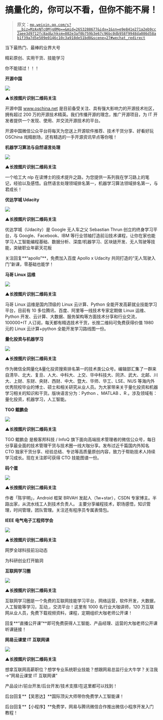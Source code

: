 # 搞量化的，你可以不看，但你不能不屑！

> 原文：[`mp.weixin.qq.com/s?__biz=MzAxNTc0Mjg0Mg==&mid=2653288677&idx=1&sn=e9e841e271a2eb9cc2aee3d9712fc8ad&chksm=802e3af0b759b3e67c96bc0db958f9948da086d58ab1f39a7d5e509e0146c10c3a918de51bd0&scene=27#wechat_redirect`](http://mp.weixin.qq.com/s?__biz=MzAxNTc0Mjg0Mg==&mid=2653288677&idx=1&sn=e9e841e271a2eb9cc2aee3d9712fc8ad&chksm=802e3af0b759b3e67c96bc0db958f9948da086d58ab1f39a7d5e509e0146c10c3a918de51bd0&scene=27#wechat_redirect)

当下最热门、最棒的业界大号

精彩原创、实用干货、技能学习

你不能错过！！！

**开源中国**

![](img/b6368ce34d5787502b6d98be19057c86.png)

**▲长按图片识别二维码关注**

开源中国 www.oschina.net 是目前备受关注、具有强大影响力的开源技术社区，拥有超过 200 万的开源技术精英。我们传播开源的理念，推广开源项目，为 IT 开发者提供一个发现、使用、并交流开源技术的平台。

开源中国微信公众平台将每天为您送上开源软件推荐、技术干货分享、好看好玩 OSChina 戏精剧场，还有精选的一手开源资讯早点等你哦！

**机器学习算法与自然语言处理**

![](img/1a5c44067972d5d8babf412ab23700de.png)

**▲长按图片识别二维码关注**

一个哈工大 nlp 在读博士的技术提升之路，为您提供一系列我在学习路上的笔记，经验以及感悟。自然语言处理领域排名第一，机器学习算法领域排名第一，与君成长！

**优达学城 Udacity**

![](img/51faebfed61e357ecc17e421b1350fa3.png)

**▲长按图片识别二维码关注**

优达学城（Udacity）是 Google 无人车之父 Sebastian Thrun 创立的终身学习平台，与 Google、Facebook、IBM 等行业领袖打造前沿技术课程，让你在家也能学习人工智能编程基础、数据分析、深度/机器学习、区块链开发、无人驾驶等技能，突破职业年薪天花板 

关注回复**“apollo”**，免费加入百度 Apollo x Udacity 共同打造的“无人驾驶入门”新课，零基础也能学！

**马哥 Linux 运维**

![](img/1742a65eade175c73f803c131dbf8978.png)

**▲长按图片识别二维码关注**

马哥 Linux 运维是国内顶级的 Linux 云计算、Python 全能开发高薪就业技能学习平台，目前有 10 多位腾讯、百度、阿里等一线技术专家定期做 Linux 运维、Python 开发、云计算、大数据、服务架构等方面技术分享和行业交流，100000+IT 人订阅，每天都有精选技术干货，长按二维码可免费获得价值 1980 元的 Linux 云计算+python 全能开发学习路线图一份。

**量化投资与机器学习**

![](img/c3d48ac72604fa5e0c75f60e29b9d6f0.png)

**▲长按图片识别二维码关注**

作为微信全网量化&量化投资搜索排名第一的技术类公众号。编辑部汇集了一群来自清华、北大、复旦、人大、中科大、上交、华中科技大、同济、武大、北邮、川大、上财、东财、央财、西财、中大、暨大、华师、华工、LSE、NUS 等海内外优秀院校毕业的博士、硕士和相关研究从业人员。为大家带来关于量化投资和机器学习相关的知识和干货。版块语言分为：Python 、MATLAB 、R 。涉及领域有：量化投资，机器学习，人工智能。

**TGO 鲲鹏会**

![](img/16c8d5df28be3ec22f7007a9604627d0.png)

**▲长按图片识别二维码关注**

TGO 鲲鹏会 是极客邦科技 / InfoQ 旗下面向高端技术管理者的微信公众号，每日分享最全面的技术管理干货与技术圈一线大咖分享。发布过近千篇国内外知名 CTO 独家干货分享、经验总结、专访等高质量原创内容，致力于帮助技术人持续学习成长。现在关注即可获得 CTO 技能图谱一份。

**码个蛋**

![](img/4055a08b4af8d705cd8b5c5ee43a2f17.png)

**▲长按图片识别二维码关注**

作者「陈宇明」，Android 框架 BRVAH 发起人（1w+star），CSDN 专家博主。半路出家，从流水线工人到技术负责人。 主要分享编程技术，职场感悟，知识管理，时间管理，团队管理。关注还有程序员专属表情包。

**IEEE 电气电子工程师学会**

![](img/df7f7865695b32fa82c5bc02be5d173e.png)

**▲长按图片识别二维码关注**

网罗全球科技前沿动态

为科研创业打开脑洞

**互联网学习圈**

![](img/3315953d372436c1c164d2e68c7518cd.png)

**▲长按图片识别二维码关注**

互联网学习圈是一个免费的互联网技能学习平台，网络运营，软件开发，大数据，人工智能等学习，互动,，交流平台！这里有 1000 名行业大咖讲师，120 万互联网从业人员，免费下载视频资料，课程，定期组织大咖老师公开课！ 

回复**“直播公开课”**即可免费获得人工智能、产品经理、运营的大咖老师公开课听课链接！

**网易云课堂 IT 互联网课**

![](img/ba7d780c98f326df70362d9e6e68a86d.png)

**▲长按图片识别二维码关注**

想拿互联网高薪职位？想学专业系统职业技能？想跟网易总监行业大牛学？关注我→“网易云课堂 IT 互联网课”

产品设计/前台开发/后台开发/技术支撑/在这里都可以找到！

后台回复**【吴恩达】**国际顶尖大师带你免费学人工智能课！

后台回复**【小程序】**免费学，网易与腾讯微信合作推出微信小程序开发入门教程！